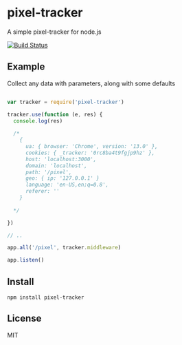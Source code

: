 pixel-tracker  
=============
A simple pixel-tracker for node.js

[![Build Status](https://secure.travis-ci.org/tblobaum/pixel-tracker.png)](http://travis-ci.org/tblobaum/pixel-tracker)

Example
-------

Collect any data with parameters, along with some defaults

```javascript

var tracker = require('pixel-tracker')

tracker.use(function (e, res) {
  console.log(res)
  
  /*
    { 
      ua: { browser: 'Chrome', version: '13.0' },
      cookies: { _tracker: '0rc8ba4t9fgjp9hz' },
      host: 'localhost:3000',
      domain: 'localhost',
      path: '/pixel',
      geo: { ip: '127.0.0.1' } 
      language: 'en-US,en;q=0.8',
      referer: ''
    }
  
  */

})

// ..

app.all('/pixel', tracker.middleware)

app.listen()

````

Install
-------

`npm install pixel-tracker`


License
-------

MIT

